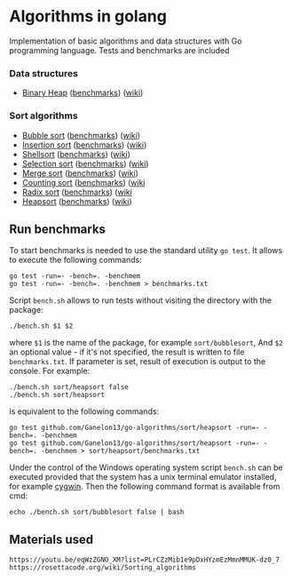 Algorithms in golang
====================

Implementation of basic algorithms and data structures with Go programming language. Tests and benchmarks are included

### Data structures

* [Binary Heap](/structures/binaryheap) ([benchmarks](/structures/binaryheap/benchmarks.txt)) ([wiki](https://en.wikipedia.org/wiki/Binary_heap))

### Sort algorithms

* [Bubble sort](/sort/bubblesort) ([benchmarks](/sort/bubblesort/benchmarks.txt)) ([wiki](https://en.wikipedia.org/wiki/Bubble_sort))
* [Insertion sort](/sort/insertionsort) ([benchmarks](/sort/insertionsort/benchmarks.txt)) ([wiki](https://en.wikipedia.org/wiki/Insertion_sort))
* [Shellsort](/sort/shellsort) ([benchmarks](/sort/shellsort/benchmarks.txt)) ([wiki](https://en.wikipedia.org/wiki/Shellsort))
* [Selection sort](/sort/selectionsort) ([benchmarks](/sort/selectionsort/benchmarks.txt)) ([wiki](https://en.wikipedia.org/wiki/Selection_sort))
* [Merge sort](/sort/mergesort) ([benchmarks](/sort/mergesort/benchmarks.txt)) ([wiki](https://en.wikipedia.org/wiki/Merge_sort))
* [Counting sort](/sort/countingsort) ([benchmarks](/sort/countingsort/benchmarks.txt)) ([wiki](https://en.wikipedia.org/wiki/Counting_sort)
* [Radix sort](/sort/radixsort) ([benchmarks](/sort/countingsort/benchmarks.txt)) ([wiki](https://en.wikipedia.org/wiki/Radix_sort)
* [Heapsort](/sort/heapsort) ([benchmarks](/sort/heapsort/benchmarks.txt)) ([wiki](https://en.wikipedia.org/wiki/Heapsort))

## Run benchmarks

To start benchmarks is needed to use the standard utility `go test`. It allows to execute the following commands:

    go test -run=- -bench=. -benchmem
    go test -run=- -bench=. -benchmem > benchmarks.txt

Script `bench.sh` allows to run tests without visiting the directory with the package:

    ./bench.sh $1 $2

where `$1` is the name of the package, for example `sort/bubblesort`, And `$2` an optional value - if it's not
specified, the result is written to file `benchmarks.txt`. If parameter is set, result of execution is output
to the console. For example:

    ./bench.sh sort/heapsort false
    ./bench.sh sort/heapsort

is equivalent to the following commands:

    go test github.com/Ganelon13/go-algorithms/sort/heapsort -run=- -bench=. -benchmem
    go test github.com/Ganelon13/go-algorithms/sort/heapsort -run=- -bench=. -benchmem > sort/heapsort/benchmarks.txt

Under the control of the Windows operating system script `bench.sh` can be executed provided that the system has a
unix terminal emulator installed, for example [cygwin](https://www.cygwin.com/). Then the following command format is
available from cmd:

    echo ./bench.sh sort/bubblesort false | bash

## Materials used

    https://youtu.be/eqWzZGNO_XM?list=PLrCZzMib1e9pDxHYzmEzMmnMMUK-dz0_7
    https://rosettacode.org/wiki/Sorting_algorithms